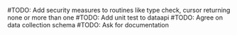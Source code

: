 #TODO: Add security measures to routines like type check, cursor returning none or more than one
#TODO: Add unit test to dataapi
#TODO: Agree on data collection schema
#TODO: Ask for documentation